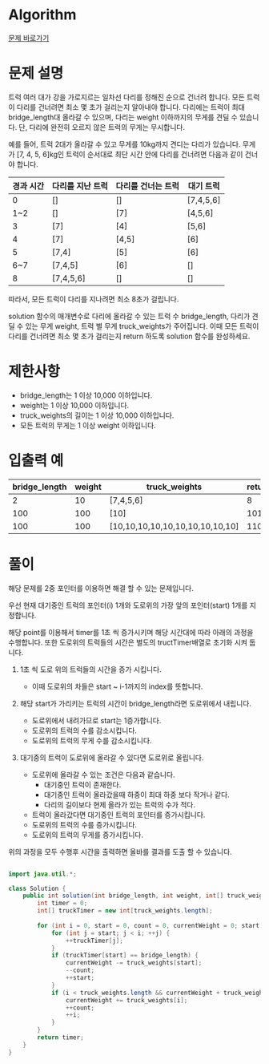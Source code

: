# Algorithm
[문제 바로가기](https://school.programmers.co.kr/learn/courses/30/lessons/42583)
# 문제 설명

트럭 여러 대가 강을 가로지르는 일차선 다리를 정해진 순으로 건너려 합니다. 모든 트럭이 다리를 건너려면 최소 몇 초가 걸리는지 알아내야 합니다. 다리에는 트럭이 최대 bridge_length대 올라갈 수 있으며, 다리는 weight 이하까지의 무게를 견딜 수 있습니다. 단, 다리에 완전히 오르지 않은 트럭의 무게는 무시합니다.

예를 들어, 트럭 2대가 올라갈 수 있고 무게를 10kg까지 견디는 다리가 있습니다. 무게가 [7, 4, 5, 6]kg인 트럭이 순서대로 최단 시간 안에 다리를 건너려면 다음과 같이 건너야 합니다.

|경과 시간|다리를 지난 트럭|다리를 건너는 트럭|대기 트럭|
|---|---|---|---|
|0|[]|[]|[7,4,5,6]|
|1~2|[]|[7]|[4,5,6]|
|3|[7]|[4]|[5,6]|
|4|[7]|[4,5]|[6]|
|5|[7,4]|[5]|[6]|
|6~7|[7,4,5]|[6]|[]|
|8|[7,4,5,6]|[]|[]|

따라서, 모든 트럭이 다리를 지나려면 최소 8초가 걸립니다.

solution 함수의 매개변수로 다리에 올라갈 수 있는 트럭 수 bridge_length, 다리가 견딜 수 있는 무게 weight, 트럭 별 무게 truck_weights가 주어집니다. 이때 모든 트럭이 다리를 건너려면 최소 몇 초가 걸리는지 return 하도록 solution 함수를 완성하세요.

# 제한사항

- bridge_length는 1 이상 10,000 이하입니다.
- weight는 1 이상 10,000 이하입니다.
- truck_weights의 길이는 1 이상 10,000 이하입니다.
- 모든 트럭의 무게는 1 이상 weight 이하입니다.

# 입출력 예

| bridge_length | weight | truck_weights                   | return |
| ------------- | ------ | ------------------------------- | ------ |
| 2             | 10     | [7,4,5,6]                       | 8      |
| 100           | 100    | [10]                            | 101    |
| 100           | 100    | [10,10,10,10,10,10,10,10,10,10] | 110    |

# 풀이

해당 문제를 2중 포인터를 이용하면 해결 할 수 있는 문제입니다.

우선 현재 대기중인 트럭의 포인터(i) 1개와 도로위의 가장 앞의 포인터(start) 1개를 지정합니다.

해당 point를 이용해서 timer를 1초 씩 증가시키며 해당 시간대에 따라 아래의 과정을 수행합니다.
또한 도로위의 트럭들의 시간은 별도의 tructTimer배열로 초기화 시켜 둡니다.

1. 1초 씩 도로 위의 트럭들의 시간을 증가 시킵니다.
	- 이때 도로위의 차들은 start ~ i-1까지의 index를 뜻합니다.
	 
2. 해당 start가 가리키는 트럭의 시간이 bridge_length라면 도로위에서 내립니다.
	- 도로위에서 내려가므로 start는 1증가합니다.
	- 도로위의 트럭의 수를 감소시킵니다.
	- 도로위의 트럭의 무게 수를 감소시킵니다.
	
3. 대기중의 트럭이 도로위에 올라갈 수 있다면 도로위로 올립니다.
	- 도로위에 올라갈 수 있는 조건은 다음과 같습니다. 
		- 대기중인 트럭이 존재한다.
		- 대기중인 트럭이 올라갔을때 하중이 최대 하중 보다 작거나 같다.
		- 다리의 길이보다 현제 올라가 있는 트럭의 수가 적다.
	- 트럭이 올라갔다면 대기중인 트럭의 포인터를 증가시킵니다.
	- 도로위의 트럭의 수를 증가시킵니다.
	- 도로위의 트럭의 무게를 증가시킵니다.

위의 과정을 모두 수행후 시간을 출력하면 올바를 결과를 도출 할 수 있습니다.

```java

import java.util.*;

class Solution {
    public int solution(int bridge_length, int weight, int[] truck_weights) {
        int timer = 0;
        int[] truckTimer = new int[truck_weights.length];
        
        for (int i = 0, start = 0, count = 0, currentWeight = 0; start < truck_weights.length; ++timer) {
            for (int j = start; j < i; ++j) {
                ++truckTimer[j];
            }
            if (truckTimer[start] == bridge_length) {
                currentWeight -= truck_weights[start];
                --count;
                ++start;
            }
            if (i < truck_weights.length && currentWeight + truck_weights[i] <= weight && count < bridge_length) {
                currentWeight += truck_weights[i];
                ++count;
                ++i;
            }
        }
        return timer;
    }
}

```